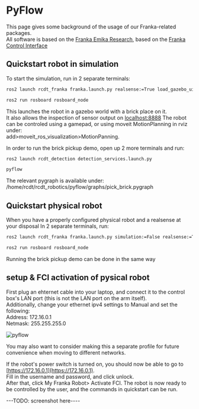 <!--
SPDX-FileCopyrightText: Alliander N. V.

SPDX-License-Identifier: Apache-2.0
-->

# PyFlow

This page gives some background of the usage of our Franka-related packages.  
All software is based on the [Franka Emika Research](https://franka.de/products), based on the [Franka Control Interface](https://frankaemika.github.io/docs/overview.html)

## Quickstart robot in simulation

To start the simulation, run in 2 separate terminals:  

```bash
ros2 launch rcdt_franka franka.launch.py realsense:=True load_gazebo_ui:=True

ros2 run rosboard rosboard_node
```
This launches the robot in a gazebo world with a brick place on it.  
It also allows the inspection of sensor output on [localhost:8888](localhost:8888)
The robot can be controled using a gamepad, or using moveit MotionPlanning in rviz under:  
add>moveit_ros_visualization>MotionPanning.

In order to run the brick pickup demo, open up 2 more terminals and run:
```bash
ros2 launch rcdt_detection detection_services.launch.py

pyflow
```
The relevant pygraph is available under:  
/home/rcdt/rcdt_robotics/pyflow/graphs/pick_brick.pygraph
## Quickstart physical robot

When you have a properly configured physical robot and a realsense at your disposal In 2 separate terminals, run:
```bash
ros2 launch rcdt_franka franka.launch.py simulation:=False realsense:=True

ros2 run rosboard rosboard_node
```
Running the brick pickup demo can be done in the same way

## setup & FCI activation of pysical robot

First plug an ehternet cable into your laptop, and connect it to the control box's LAN port (this is not the LAN port on the arm itself).  
Additionally, change your ethernet ipv4 settings to Manual and set the following:  
Address: 172.16.0.1  
Netmask: 255.255.255.0  

![pyflow](../img/franka/network.png)

You may also want to consider making this a separate profile for future convenience when moving to different networks.

If the robot's power switch is turned on, you should now be able to go to [https://172.16.0.1](https://172.16.0.1).  
Fill in the username and password, and click unlock.  
After that, click My Franka Robot> Activate FCI. The robot is now ready to be controlled by the user, and the commands in quickstart can be run.

---TODO: screenshot here----